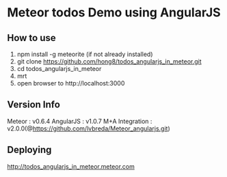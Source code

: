 # Meteor todos Demo using AngularJS
## How to use
  1. npm install -g meteorite (if not already installed)
  2. git clone https://github.com/hong8/todos_angularjs_in_meteor.git
  3. cd todos_angularjs_in_meteor
  4. mrt
  5. open browser to http://localhost:3000

## Version Info
  Meteor : v0.6.4
  AngularJS : v1.0.7
  M+A Integration : v2.0.0(@https://github.com/lvbreda/Meteor_angularjs.git)

## Deploying
  http://todos_angularjs_in_meteor.meteor.com
